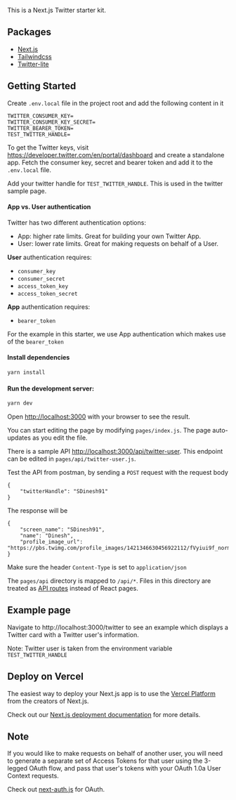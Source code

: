 This is a Next.js Twitter starter kit.

## Packages

- [Next.js](https://nextjs.org/docs)
- [Tailwindcss](https://tailwindcss.com/docs)
- [Twitter-lite](https://github.com/draftbit/twitter-lite)

## Getting Started
Create `.env.local` file in the project root and add the following content in it

```
TWITTER_CONSUMER_KEY=
TWITTER_CONSUMER_KEY_SECRET=
TWITTER_BEARER_TOKEN=
TEST_TWITTER_HANDLE=
```

To get the Twitter keys, visit https://developer.twitter.com/en/portal/dashboard and create a standalone app. Fetch the consumer key, secret and bearer token and add it to the `.env.local` file.

Add your twitter handle for `TEST_TWITTER_HANDLE`. This is used in the twitter sample page.

#### App vs. User authentication

Twitter has two different authentication options:

- App: higher rate limits. Great for building your own Twitter App.
- User: lower rate limits. Great for making requests on behalf of a User.

**User** authentication requires:

- `consumer_key`
- `consumer_secret`
- `access_token_key`
- `access_token_secret`

**App** authentication requires:

- `bearer_token`

For the example in this starter, we use App authentication which makes use of the `bearer_token`

#### Install dependencies

```bash
yarn install
```

#### Run the development server:

```bash
yarn dev
```

Open [http://localhost:3000](http://localhost:3000) with your browser to see the result.

You can start editing the page by modifying `pages/index.js`. The page auto-updates as you edit the file.

There is a sample API [http://localhost:3000/api/twitter-user](http://localhost:3000/api/twitter-user). This endpoint can be edited in `pages/api/twitter-user.js`.

Test the API from postman, by sending a `POST` request with the request body

```
{
    "twitterHandle": "SDinesh91"
}
```

The response will be 

```
{
    "screen_name": "SDinesh91",
    "name": "Dinesh",
    "profile_image_url": "https://pbs.twimg.com/profile_images/1421346630456922112/fVyiui9f_normal.jpg"
}
```

Make sure the header `Content-Type` is set to `application/json`

The `pages/api` directory is mapped to `/api/*`. Files in this directory are treated as [API routes](https://nextjs.org/docs/api-routes/introduction) instead of React pages.

## Example page

Navigate to http://localhost:3000/twitter to see an example which displays a Twitter card with a Twitter user's information.

Note: Twitter user is taken from the environment variable `TEST_TWITTER_HANDLE`

## Deploy on Vercel

The easiest way to deploy your Next.js app is to use the [Vercel Platform](https://vercel.com/new?utm_medium=default-template&filter=next.js&utm_source=create-next-app&utm_campaign=create-next-app-readme) from the creators of Next.js.

Check out our [Next.js deployment documentation](https://nextjs.org/docs/deployment) for more details.

## Note

If you would like to make requests on behalf of another user, you will need to generate a separate set of Access Tokens for that user using the 3-legged OAuth flow, and pass that user's tokens with your OAuth 1.0a User Context requests.

Check out [next-auth.js](https://next-auth.js.org/getting-started/introduction) for OAuth.
